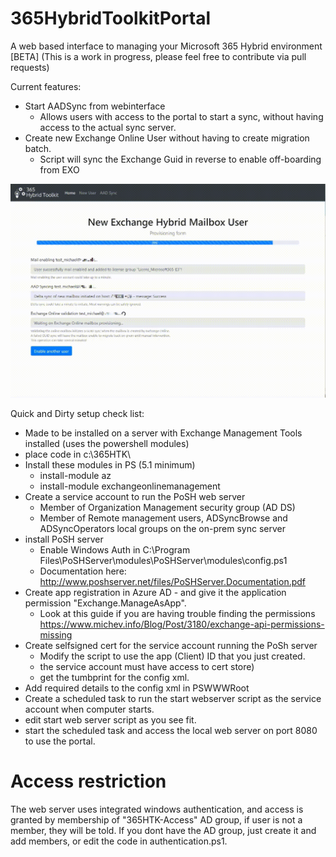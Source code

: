 # 365HybridToolkitPortal
A web based interface to managing your Microsoft 365 Hybrid environment [BETA]
(This is a work in progress, please feel free to contribute via pull requests)

Current features:
- Start AADSync from webinterface
  - Allows users with access to the portal to start a sync, without having access to the actual sync server.
- Create new Exchange Online User without having to create migration batch.
  - Script will sync the Exchange Guid in reverse to enable off-boarding from EXO

![demo of new user provisioning](https://github.com/mardahl/365HybridToolkitPortal/blob/4f174b8f8689e1053d2366b3d21e048a1a1ce0e9/newuser.gif "New User Provisioning")


Quick and Dirty setup check list:
- Made to be installed on a server with Exchange Management Tools installed (uses the powershell modules)
- place code in c:\365HTK\
- Install these modules in PS (5.1 minimum)
  - install-module az
  - install-module exchangeonlinemanagement 
- Create a service account to run the PoSH web server
  - Member of Organization Management security group (AD DS)
  - Member of Remote management users, ADSyncBrowse and ADSyncOperators local groups on the on-prem sync server
- install PoSH server
  - Enable Windows Auth in C:\Program Files\PoSHServer\modules\PoSHServer\modules\config.ps1
  - Documentation here: http://www.poshserver.net/files/PoSHServer.Documentation.pdf
- Create app registration in Azure AD - and give it the application permission "Exchange.ManageAsApp".
  - Look at this guide if you are having trouble finding the permissions https://www.michev.info/Blog/Post/3180/exchange-api-permissions-missing
- Create selfsigned cert for the service account running the PoSh server
  - Modify the script to use the app (Client) ID that you just created.
  - the service account must have access to cert store)
  - get the tumbprint for the config xml.
- Add required details to the config xml in PSWWWRoot
- Create a scheduled task to run the start webserver script as the service account when computer starts.
- edit start web server script as you see fit.
- start the scheduled task and access the local web server on port 8080 to use the portal.

# Access restriction
The web server uses integrated windows authentication, and access is granted by membership of "365HTK-Access" AD group, if user is not a member, they will be told.
If you dont have the AD group, just create it and add members, or edit the code in authentication.ps1.
